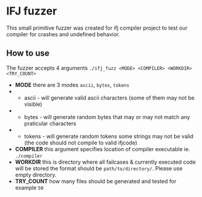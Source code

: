 # IFJ fuzzer
This small primitive fuzzer was created for ifj compiler project to test our compiler for crashes and undefined behavior.
## How to use
The fuzzer accepts 4 arguments `./ifj_fuzz <MODE> <COMPILER> <WORKDIR> <TRY_COUNT>`
- **MODE** there are 3 modes `ascii`, `bytes`, `tokens`
- - ascii - will generate valid ascii characters (some of them may not be visible)
- - bytes - will generate random bytes that may or may not match any praticular characters
- - tokens - will generate random tokens some strings may not be valid (the code should not compile to valid ifjcode)
- **COMPILER** this argument specifies location of compiler executable ie. `./compiler`
- **WORKDIR** this is directory where all failcases & currently executed code will be stored the format should be `path/to/directory/`. Please use empty directory.
- **TRY_COUNT** how many files should be generated and tested for example `50`
